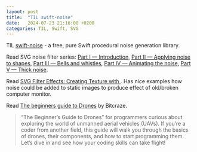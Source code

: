 ```yaml
---
layout: post
title:  "TIL swift-noise"
date:   2024-07-23 21:16:00 +0200
categories: TIL, Swift, SVG
---
```

TIL [swift-noise](https://github.com/tayloraswift/swift-noise) - a free, pure Swift procedural noise generation library.

Read SVG noise filter series: [Part I — Introduction](https://medium.com/@codebro/svg-noise-filter-45b5edbbc28d),
[Part II — Applying noise to shapes](https://medium.com/@codebro/svg-noise-filter-fd5a5edfba86), [Part III — Bells and whistles](https://medium.com/@codebro/svg-noise-filter-f38a9327f66c), [Part IV — Animating the noise](https://medium.com/@codebro/svg-noise-filter-bc6247ba4399), [Part V — Thick noise](https://medium.com/@codebro/svg-noise-filter-part-v-6836c8351c45).

Read [SVG Filter Effects: Creating Texture with <feTurbulence>](https://tympanus.net/codrops/2019/02/19/svg-filter-effects-creating-texture-with-feturbulence/). Has nice examples how noise could be added to static images to produce effect of old/broken computer monitor.

Read [The beginners guide to Drones](https://www.bitcraze.io/2024/07/the-beginners-guide-to-drones/?mc_cid=e62447ff51&mc_eid=50541aef74) by Bitcraze.

> “The Beginner’s Guide to Drones” for programmers curious about exploring the world of unmanned aerial vehicles (UAVs). If you’re a coder from another field, this guide will walk you through the basics of drones, their components, and how to start programming them. Let’s dive in and see how your coding skills can take flight!
